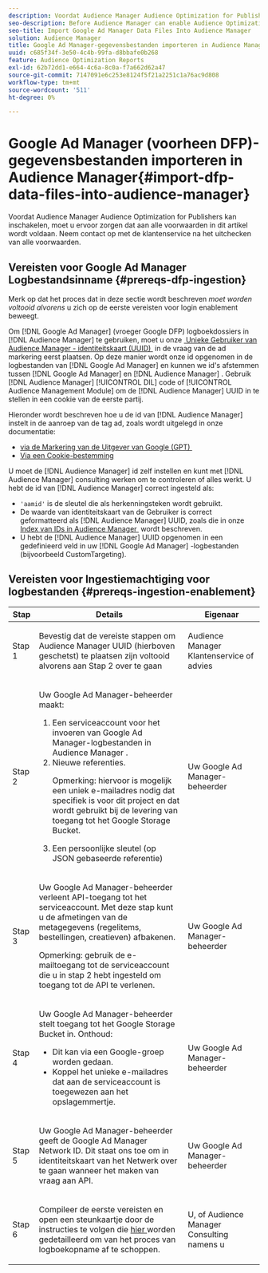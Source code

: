 ```yaml
---
description: Voordat Audience Manager Audience Optimization for Publishers kan inschakelen, moet u ervoor zorgen dat aan alle voorwaarden in dit artikel wordt voldaan. Neem contact op met de klantenservice na het uitchecken van alle voorwaarden.
seo-description: Before Audience Manager can enable Audience Optimization for Publishers, you must ensure that all prerequisites outlined in this article are met. Contact Customer Care after checking off all prerequisites.
seo-title: Import Google Ad Manager Data Files Into Audience Manager
solution: Audience Manager
title: Google Ad Manager-gegevensbestanden importeren in Audience Manager
uuid: c685f34f-3e50-4c4b-99fa-d8bbafe0b268
feature: Audience Optimization Reports
exl-id: 62b72dd1-e664-4c6a-8c0a-f7a662d62a47
source-git-commit: 7147091e6c253e8124f5f21a2251c1a76ac9d808
workflow-type: tm+mt
source-wordcount: '511'
ht-degree: 0%

---
```


# Google Ad Manager (voorheen DFP)-gegevensbestanden importeren in Audience Manager{#import-dfp-data-files-into-audience-manager}

Voordat Audience Manager Audience Optimization for Publishers kan inschakelen, moet u ervoor zorgen dat aan alle voorwaarden in dit artikel wordt voldaan. Neem contact op met de klantenservice na het uitchecken van alle voorwaarden.

## Vereisten voor Google Ad Manager Logbestandsinname {#prereqs-dfp-ingestion}

Merk op dat het proces dat in deze sectie wordt beschreven *moet worden voltooid alvorens* u zich op de eerste vereisten voor login enablement beweegt.

Om [!DNL Google Ad Manager] (vroeger Google DFP) logboekdossiers in [!DNL Audience Manager] te gebruiken, moet u onze [&#x200B; Unieke Gebruiker van Audience Manager - identiteitskaart (UUID) &#x200B;](../../../reference/ids-in-aam.md) in de vraag van de ad markering eerst plaatsen. Op deze manier wordt onze id opgenomen in de logbestanden van [!DNL Google Ad Manager] en kunnen we id&#39;s afstemmen tussen [!DNL Google Ad Manager] en [!DNL Audience Manager] . Gebruik [!DNL Audience Manager] [!UICONTROL DIL] code of [!UICONTROL Audience Management Module] om de [!DNL Audience Manager] UUID in te stellen in een cookie van de eerste partij.

Hieronder wordt beschreven hoe u de id van [!DNL Audience Manager] instelt in de aanroep van de tag ad, zoals wordt uitgelegd in onze documentatie:

* [&#x200B; via de Markering van de Uitgever van Google (GPT) &#x200B;](../../../integration/gpt-aam-destination/gpt-aam-modify-api.md)
* [Via een Cookie-bestemming](../../../integration/gpt-aam-destination/gpt-aam-create-destination.md)

U moet de [!DNL Audience Manager] id zelf instellen en kunt met [!DNL Audience Manager] consulting werken om te controleren of alles werkt. U hebt de id van [!DNL Audience Manager] correct ingesteld als:

* `'aamid'` is de sleutel die als herkenningsteken wordt gebruikt.
* De waarde van identiteitskaart van de Gebruiker is correct geformatteerd als [!DNL Audience Manager] UUID, zoals die in onze [&#x200B; Index van IDs in Audience Manager &#x200B;](../../../reference/ids-in-aam.md) wordt beschreven.
* U hebt de [!DNL Audience Manager] UUID opgenomen in een gedefinieerd veld in uw [!DNL Google Ad Manager] -logbestanden (bijvoorbeeld CustomTargeting).

## Vereisten voor Ingestiemachtiging voor logbestanden {#prereqs-ingestion-enablement}

<table id="table_C980A9F9B0FB4157B4908A64768B1571"> 
 <thead> 
  <tr> 
   <th colname="col1" class="entry"> Stap </th> 
   <th colname="col2" class="entry"> Details </th> 
   <th colname="col3" class="entry"> Eigenaar </th> 
  </tr> 
 </thead>
 <tbody> 
  <tr> 
   <td colname="col1"> <p>Stap 1 </p> </td> 
   <td colname="col2"> <p>Bevestig dat de vereiste stappen om <span class="keyword"> Audience Manager </span> UUID (hierboven geschetst) te plaatsen zijn voltooid alvorens aan Stap 2 over te gaan </p> </td> 
   <td colname="col3"> <p><span class="keyword"> Audience Manager </span> Klantenservice of advies </p> </td> 
  </tr> 
  <tr> 
   <td colname="col1"> <p>Stap 2 </p> </td> 
   <td colname="col2"> <p>Uw Google Ad Manager-beheerder maakt: </p> <p> 
     <ol id="ol_FCFA9B11CFF948A488DF9CB298FC04C4"> 
      <li id="li_BC946EDCC3324578AEB64EDDA55B5ACA">Een serviceaccount voor het invoeren van Google Ad Manager-logbestanden in <span class="keyword"> Audience Manager </span> . </li> 
      <li id="li_6B2FC7D73A3246419E55C004E17ACA25">Nieuwe referenties. <p>Opmerking: hiervoor is mogelijk een uniek e-mailadres nodig dat specifiek is voor dit project en dat wordt gebruikt bij de levering van toegang tot het Google Storage Bucket. </p> </li> 
      <li id="li_95444B9FD1B34659A9634814B262A681">Een persoonlijke sleutel (op JSON gebaseerde referentie) </li> 
     </ol> </p> </td> 
   <td colname="col3"> <p>Uw Google Ad Manager-beheerder </p> </td> 
  </tr> 
  <tr> 
   <td colname="col1"> <p>Stap 3 </p> </td> 
   <td colname="col2"> <p>Uw Google Ad Manager-beheerder verleent API-toegang tot het serviceaccount. Met deze stap kunt u de afmetingen van de metagegevens (regelitems, bestellingen, creatieven) afbakenen. <p>Opmerking: gebruik de e-mailtoegang tot de serviceaccount die u in stap 2 hebt ingesteld om toegang tot de API te verlenen. </p> </p> </td> 
   <td colname="col3"> <p>Uw Google Ad Manager-beheerder </p> </td> 
  </tr> 
  <tr> 
   <td colname="col1"> <p>Stap 4 </p> </td> 
   <td colname="col2"> <p>Uw Google Ad Manager-beheerder stelt toegang tot het Google Storage Bucket in. Onthoud: </p> <p> 
     <ul id="ul_3E8DCC73454243D998BD9024D0966A4E"> 
      <li id="li_3691DBD28006412288458175F75873C6">Dit kan via een Google-groep worden gedaan. </li> 
      <li id="li_4774806B263245CEAAAB89BD2AA7F23F">Koppel het unieke e-mailadres dat aan de serviceaccount is toegewezen aan het opslagemmertje. </li> 
     </ul> </p> </td> 
   <td colname="col3"> <p>Uw Google Ad Manager-beheerder </p> </td> 
  </tr> 
  <tr> 
   <td colname="col1"> <p>Stap 5 </p> </td> 
   <td colname="col2"> <p>Uw Google Ad Manager-beheerder geeft de Google Ad Manager Network ID. Dit staat ons toe om in identiteitskaart van het Netwerk over te gaan wanneer het maken van vraag aan API. </p> </td> 
   <td colname="col3"> <p>Uw Google Ad Manager-beheerder </p> </td> 
  </tr> 
  <tr> 
   <td colname="col1"> <p>Stap 6 </p> </td> 
   <td colname="col2"> <p>Compileer de eerste vereisten en open een steunkaartje door de instructies te volgen die <a href="https://experienceleague.adobe.com/docs/customer-one/using/home.html?lang=nl-NL"> hier </a> worden gedetailleerd om van het proces van logboekopname af te schoppen. </p> </td> 
   <td colname="col3"> <p>U, of <span class="keyword"> Audience Manager </span> Consulting namens u </p> </td> 
  </tr> 
 </tbody> 
</table>

